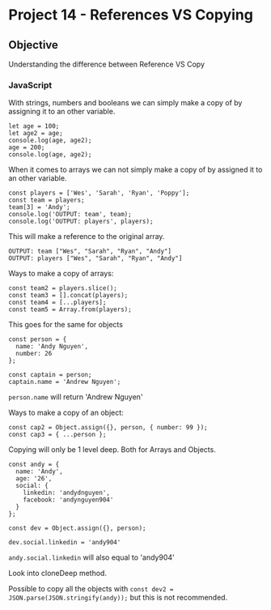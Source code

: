 # Project 14 - References VS Copying

## Objective

Understanding the difference between Reference VS Copy

### JavaScript

With strings, numbers and booleans we can simply make a copy of by assigning it to an other variable.

```
let age = 100;
let age2 = age;
console.log(age, age2);
age = 200;
console.log(age, age2);
```

When it comes to arrays we can not simply make a copy of by assigned it to an other variable.

```
const players = ['Wes', 'Sarah', 'Ryan', 'Poppy'];
const team = players;
team[3] = 'Andy';
console.log('OUTPUT: team', team);
console.log('OUTPUT: players', players);
```

This will make a reference to the original array.

```
OUTPUT: team ["Wes", "Sarah", "Ryan", "Andy"]
OUTPUT: players ["Wes", "Sarah", "Ryan", "Andy"]
```

Ways to make a copy of arrays:

```
const team2 = players.slice();
const team3 = [].concat(players);
const team4 = [...players];
const team5 = Array.from(players);
```

This goes for the same for objects

```
const person = {
  name: 'Andy Nguyen',
  number: 26
};

const captain = person;
captain.name = 'Andrew Nguyen';
```

`person.name` will return 'Andrew Nguyen'

Ways to make a copy of an object:

```
const cap2 = Object.assign({}, person, { number: 99 });
const cap3 = { ...person };
```

Copying will only be 1 level deep. Both for Arrays and Objects.

```
const andy = {
  name: 'Andy',
  age: '26',
  social: {
    linkedin: 'andydnguyen',
    facebook: 'andynguyen904'
  }
};
```

```
const dev = Object.assign({}, person);

dev.social.linkedin = 'andy904'
```

`andy.social.linkedin` will also equal to 'andy904'

Look into cloneDeep method.

Possible to copy all the objects with `const dev2 = JSON.parse(JSON.stringify(andy));` but this is not recommended.
